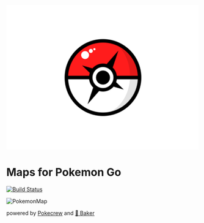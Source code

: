 ![Pkmnmps logo](.github/logo.png)

# Maps for Pokemon Go

[![Build Status](https://www.bitrise.io/app/8bdd49e67a6cdcd8.svg?token=OHC23iHhahM-MQjpXZr6pw&branch=master)](https://www.bitrise.io/app/8bdd49e67a6cdcd8)

![PokemonMap](https://dl.dropboxusercontent.com/u/9224326/pkmnmaps.png)

powered by [Pokecrew](https://www.pokecrew.com/) and [🍰 Baker](https://github.com/thebakeryio/baker)
